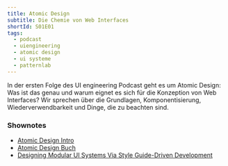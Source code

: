 ```yaml
---
title: Atomic Design
subtitle: Die Chemie von Web Interfaces
shortId: S01E01
tags:
  - podcast
  - uiengineering
  - atomic design
  - ui systeme
  - patternlab
---
```


In der ersten Folge des UI engineering Podcast geht es um Atomic Design: Was ist das genau und warum eignet es sich für die Konzeption von Web Interfaces? Wir sprechen über die Grundlagen, Komponentisierung, Wiederverwendbarkeit und Dinge, die zu beachten sind.

<!-- more -->

### Shownotes

- [Atomic Design Intro](http://bradfrost.com/blog/post/atomic-web-design/ )
- [Atomic Design Buch](http://atomicdesign.bradfrost.com/)
- [Designing Modular UI Systems Via Style Guide-Driven Development](https://www.smashingmagazine.com/2016/06/designing-modular-ui-systems-via-style-guide-driven-development/)
